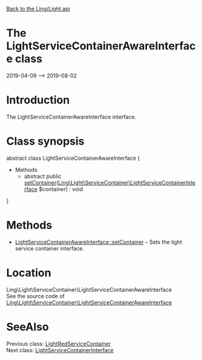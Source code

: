 [Back to the Ling/Light api](https://github.com/lingtalfi/Light/blob/master/doc/api/Ling/Light.md)



The LightServiceContainerAwareInterface class
================
2019-04-09 --> 2019-08-02






Introduction
============

The LightServiceContainerAwareInterface interface.



Class synopsis
==============


abstract class <span class="pl-k">LightServiceContainerAwareInterface</span>  {

- Methods
    - abstract public [setContainer](https://github.com/lingtalfi/Light/blob/master/doc/api/Ling/Light/ServiceContainer/LightServiceContainerAwareInterface/setContainer.md)([Ling\Light\ServiceContainer\LightServiceContainerInterface](https://github.com/lingtalfi/Light/blob/master/doc/api/Ling/Light/ServiceContainer/LightServiceContainerInterface.md) $container) : void

}






Methods
==============

- [LightServiceContainerAwareInterface::setContainer](https://github.com/lingtalfi/Light/blob/master/doc/api/Ling/Light/ServiceContainer/LightServiceContainerAwareInterface/setContainer.md) &ndash; Sets the light service container interface.





Location
=============
Ling\Light\ServiceContainer\LightServiceContainerAwareInterface<br>
See the source code of [Ling\Light\ServiceContainer\LightServiceContainerAwareInterface](https://github.com/lingtalfi/Light/blob/master/ServiceContainer/LightServiceContainerAwareInterface.php)



SeeAlso
==============
Previous class: [LightRedServiceContainer](https://github.com/lingtalfi/Light/blob/master/doc/api/Ling/Light/ServiceContainer/LightRedServiceContainer.md)<br>Next class: [LightServiceContainerInterface](https://github.com/lingtalfi/Light/blob/master/doc/api/Ling/Light/ServiceContainer/LightServiceContainerInterface.md)<br>
